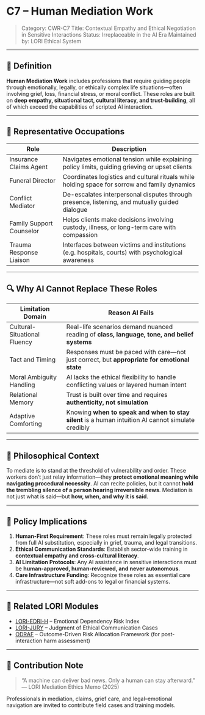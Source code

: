# C7 – Human Mediation Work
> Category: CWR-C7
> Title: Contextual Empathy and Ethical Negotiation in Sensitive Interactions
> Status: Irreplaceable in the AI Era
> Maintained by: LORI Ethical System

---

## 🧭 Definition

**Human Mediation Work** includes professions that require guiding people through emotionally, legally, or ethically complex life situations—often involving grief, loss, financial stress, or moral conflict. These roles are built on **deep empathy, situational tact, cultural literacy, and trust-building**, all of which exceed the capabilities of scripted AI interaction.

---

## 🤝 Representative Occupations

| Role | Description |
|--------------------------|-------------|
| Insurance Claims Agent | Navigates emotional tension while explaining policy limits, guiding grieving or upset clients |
| Funeral Director | Coordinates logistics and cultural rituals while holding space for sorrow and family dynamics |
| Conflict Mediator | De-escalates interpersonal disputes through presence, listening, and mutually guided dialogue |
| Family Support Counselor | Helps clients make decisions involving custody, illness, or long-term care with compassion |
| Trauma Response Liaison | Interfaces between victims and institutions (e.g. hospitals, courts) with psychological awareness |

---

## 🔍 Why AI Cannot Replace These Roles

| Limitation Domain | Reason AI Fails |
|--------------------------|------------------|
| Cultural-Situational Fluency | Real-life scenarios demand nuanced reading of **class, language, tone, and belief systems** |
| Tact and Timing | Responses must be paced with care—not just correct, but **appropriate for emotional state** |
| Moral Ambiguity Handling | AI lacks the ethical flexibility to handle conflicting values or layered human intent |
| Relational Memory | Trust is built over time and requires **authenticity, not simulation** |
| Adaptive Comforting | Knowing **when to speak and when to stay silent** is a human intuition AI cannot simulate credibly |

---

## 🧠 Philosophical Context

To mediate is to stand at the threshold of vulnerability and order. These workers don’t just relay information—they **protect emotional meaning while navigating procedural necessity**. AI can recite policies, but it cannot **hold the trembling silence of a person hearing irreversible news**. Mediation is not just what is said—but **how, when, and why it is said**.

---

## 📌 Policy Implications

1. **Human-First Requirement**: These roles must remain legally protected from full AI substitution, especially in grief, trauma, and legal transitions.
2. **Ethical Communication Standards**: Establish sector-wide training in **contextual empathy and cross-cultural literacy**.
3. **AI Limitation Protocols**: Any AI assistance in sensitive interactions must be **human-approved, human-reviewed, and never autonomous**.
4. **Care Infrastructure Funding**: Recognize these roles as essential care infrastructure—not soft add-ons to legal or financial systems.

---

## 🧩 Related LORI Modules

- [LORI-EDRI-H](../../EDRI-H.md) – Emotional Dependency Risk Index
- [LORI-JURY](../../LORI-JURY.md) – Judgment of Ethical Communication Cases
- [ODRAF](../../ODRAF.md) – Outcome-Driven Risk Allocation Framework (for post-interaction harm assessment)

---

## 📎 Contribution Note

> “A machine can deliver bad news. Only a human can stay afterward.”
> — LORI Mediation Ethics Memo (2025)

Professionals in mediation, claims, grief care, and legal–emotional navigation are invited to contribute field cases and training models.

